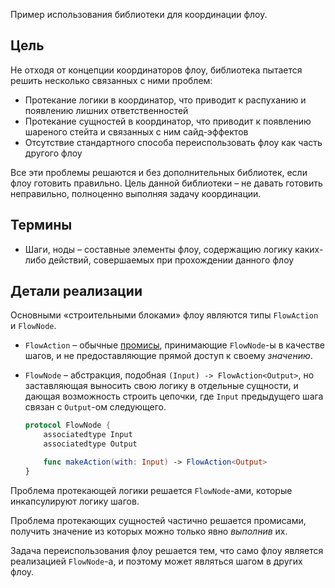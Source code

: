 Пример использования библиотеки для координации флоу.

## Цель

Не отходя от концепции координаторов флоу, библиотека пытается решить несколько связанных с ними проблем:

- Протекание логики в координатор, что приводит к распуханию и появлению лишних ответственностей
- Протекание сущностей в координатор, что приводит к появлению шареного стейта и связанных с ним сайд-эффектов
- Отсутствие стандартного способа переиспользовать флоу как часть другого флоу

Все эти проблемы решаются и без дополнительных библиотек, если флоу готовить правильно. Цель данной библиотеки – не давать готовить неправильно, полноценно выполняя задачу координации.

## Термины

- Шаги, ноды – составные элементы флоу, содержащию логику каких-либо действий, совершаемых при прохождении данного флоу

## Детали реализации

Основными «строительными блоками» флоу являются типы `FlowAction` и `FlowNode`.

- `FlowAction` – обычные [промисы](https://en.wikipedia.org/wiki/Futures_and_promises), принимающие `FlowNode`-ы в качестве шагов, и не предоставляющие прямой доступ к своему *значению*.

- `FlowNode` – абстракция, подобная `(Input) -> FlowAction<Output>`, но заставляющая выносить свою логику в отдельные сущности, и дающая возможность строить цепочки, где `Input` предыдущего шага связан с `Output`-ом следующего.

    ```swift
    protocol FlowNode {
        associatedtype Input
        associatedtype Output

        func makeAction(with: Input) -> FlowAction<Output>
    }
    ```

Проблема протекающей логики решается `FlowNode`-ами, которые инкапсулируют логику шагов.

Проблема протекающих сущностей частично решается промисами, получить значение из которых можно только явно *выполнив* их.

Задача переиспользования флоу решается тем, что само флоу является реализацией `FlowNode`-а, и поэтому может являться шагом в других флоу.
